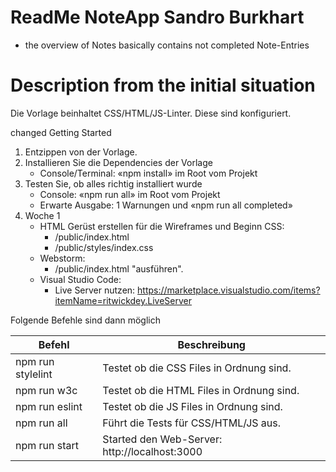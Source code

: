 # ReadMe NoteApp Sandro Burkhart

- the overview of Notes basically contains not completed Note-Entries

# Description from the initial situation

Die Vorlage beinhaltet CSS/HTML/JS-Linter. Diese sind konfiguriert.

changed Getting Started

1. Entzippen von der Vorlage.
2. Installieren Sie die Dependencies der Vorlage
    - Console/Terminal: «npm install» im Root vom Projekt
3. Testen Sie, ob alles richtig installiert wurde
    - Console: «npm run all» im Root vom Projekt
    - Erwarte Ausgabe: 1 Warnungen und «npm run all completed»
4. Woche 1
   - HTML Gerüst erstellen für die Wireframes und Beginn CSS:
      - /public/index.html
      - /public/styles/index.css
   - Webstorm:
      - /public/index.html "ausführen".
   - Visual Studio Code:
       - Live Server nutzen: https://marketplace.visualstudio.com/items?itemName=ritwickdey.LiveServer

Folgende Befehle sind dann möglich

| Befehl  |  Beschreibung |
|---|---|
| npm run stylelint  |   Testet ob die CSS Files in Ordnung sind. |
| npm run w3c  |   Testet ob die HTML Files in Ordnung sind. |
| npm run eslint  |  Testet ob die JS Files in Ordnung sind. |
| npm run all  |   Führt die Tests für CSS/HTML/JS aus. |
| npm run start  |  Started den Web-Server: http://localhost:3000 |
